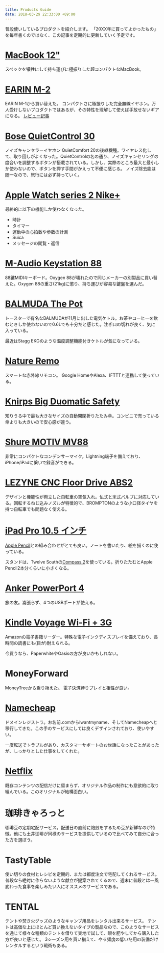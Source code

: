```yaml
---
title: Products Guide
date: 2018-03-29 22:33:00 +09:00
---
```


普段使いしているプロダクトを紹介します。
「20XX年に買ってよかったもの」を毎年書くのではなく、この記事を定期的に更新していく予定です。

# [MacBook 12"](http://www.apple.com/jp/shop/buy-mac/macbook/%E3%82%B4%E3%83%BC%E3%83%AB%E3%83%89-512gb)

スペックを犠牲にして持ち運びに極振りした超コンパクトなMacBook。

# [EARIN M-2](https://earin.com)

EARIN M-1から買い替えた。
コンパクトさに極振りした完全無線イヤホン。万人受けしないプロダクトではあるが、その特性を理解して使えば手放せないギアになる。
[レビュー記事](https://uechi.io/blog/2018/03/24/earin-m2-first-look)

# [Bose QuietControl 30](https://www.bose.co.jp/ja_jp/products/headphones/earphones/quietcontrol-30.html)

ノイズキャンセラーイヤホン QuietComfort 20の後継機種。ワイヤレス化して、取り回しがよくなった。QuietControlの名の通り、ノイズキャンセリングの度合いを調整するボタンが搭載されている。しかし、実際のところ最大と最小しか使わないので、ボタンを押す手間がかえって不便に感じる。
ノイズ除去能は随一なので、旅行には必ず持っていく。

# [Apple Watch series 2 Nike+](http://www.apple.com/jp/shop/buy-watch/apple-watch-nike/%E3%82%B9%E3%83%9A%E3%83%BC%E3%82%B9%E3%82%B0%E3%83%AC%E3%82%A4-%E3%82%A2%E3%83%AB%E3%83%9F%E3%83%8B%E3%82%A6%E3%83%A0-%E3%83%96%E3%83%A9%E3%83%83%E3%82%AF-%E3%83%9C%E3%83%AB%E3%83%88-%E3%82%B9%E3%83%9D%E3%83%BC%E3%83%84%E3%83%90%E3%83%B3%E3%83%89?preSelect=false&product=MP0J2J/A&step=detail#)

最終的に以下の機能しか使わなくなった。
- 時計
- タイマー
- 運動中の心拍数や歩数の計測
- Suica
- メッセージの閲覧・返信

# [M-Audio Keystation 88](http://m-audio.com/products/view/keystation-88)

88鍵MIDIキーボード。Oxygen 88が壊れたので同じメーカーの別製品に買い替えた。Oxygen 88の重さ(21kg)に懲り、持ち運びが容易な鍵盤を選んだ。

# [BALMUDA The Pot](https://www.balmuda.com/jp/pot/)

トースターで有名なBALMUDAが11月に出した電気ケトル。お茶やコーヒーを飲むときしか使わないので0.6Lでも十分だと感じた。注ぎ口の切れが良く、気に入っている。

最近はStagg EKGのような温度調整機能付きケトルが気になっている。

# [Nature Remo](https://nature.global/)

スマートな赤外線リモコン。
Google HomeやAlexa、IFTTTと連携して使っている。

# [Knirps Big Duomatic Safety](http://www.knirps.jp/product.html)

知りうる中で最も大きなサイズの自動開閉折りたたみ傘。コンビニで売っている傘よりも大きいので安心感が違う。

# [Shure MOTIV MV88](https://www.shure.co.jp/go/motiv-mic/jp/mv88/)

非常にコンパクトなコンデンサーマイク。Lightning端子を備えており、iPhone/iPadに繋いで録音ができる。

# [LEZYNE CNC Floor Drive ABS2](http://www.wiggle.jp/lezyne-cnc-floor-drive-abs2-%E3%83%95%E3%83%AD%E3%82%A2%E3%83%9D%E3%83%B3%E3%83%97/)

デザインと機能性が両立した自転車の空気入れ。仏式と米式バルブに対応している。回転するねじ込みノズルが特徴的で、BROMPTONのような小口径タイヤを持つ自転車でも問題なく使える。

# [iPad Pro 10.5 インチ](http://www.apple.com/jp/ipad-pro/)

[Apple Pencil](http://www.apple.com/jp/shop/product/MK0C2J/A/ipad-pro%E3%81%AE%E3%81%9F%E3%82%81%E3%81%AEapple-pencil)との組み合わせがとても良い。ノートを書いたり、絵を描くのに使っている。

スタンドは、Twelve Southの[Compass 2](http://www.apple.com/jp/shop/product/HF022ZM/B/twelve-south-compass-2-stand-for-ipad)を使っている。折りたたむとApple Pencil2本分くらいに小さくなる。

# [Anker PowerPort 4](https://www.amazon.co.jp/gp/product/B00VTJS58U)

旅の友。嵩張らず、4つのUSBポートが使える。

# [Kindle Voyage Wi-Fi + 3G](https://www.amazon.co.jp/gp/product/B00GMUPAIO/ref=oh_aui_detailpage_o01_s01?ie=UTF8&psc=1)

Amazonの電子書籍リーダー。特殊な電子インクディスプレイを備えており、長時間の読書にも(目が)耐えられる。

今買うなら、PaperwhiteやOasisの方が良いかもしれない。

# MoneyForward

MoneyTreeから乗り換えた。
電子決済縛りプレイと相性が良い。

# [Namecheap](https://www.namecheap.com/)

ドメインレジストラ。お名前.comからiwantmyname、そしてNamecheapへと移行してきた。この手のサービスにしては良くデザインされており、使いやすい。

一度転送でトラブルがあり、カスタマーサポートのお世話になったことがあったが、しっかりとした仕事をしてくれた。

# [Netflix](https://www.netflix.com/jp/)

既存コンテンツの配信だけに留まらず、オリジナル作品の制作にも意欲的に取り組んでいる。このオリジナルが結構面白い。

# 珈琲きゃろっと

珈琲豆の定期宅配サービス。配送日の直前に焙煎をするため豆が新鮮なのが特徴。他にも土井珈琲が同様のサービスを提供しているので比べてみて自分に合った方を選ぼう。

# TastyTable

使い切りの食材とレシピを定期的、または都度注文で宅配してくれるサービス。
普段なら絶対に作らないような献立が提案されてくるので、週末に普段とは一風変わった食事を楽しみたい人にオススメのサービスである。

# TENTAL

テントや焚き火グッズのようなキャンプ用品をレンタル出来るサービス。
テントは高価な上にほとんど買い換えないタイプの製品なので、このようなサービスを通じて様々な種類のテントを借りて実地で試して、眼を肥やしてから購入した方が良いと感じた。
3シーズン用を買い揃えて、やる頻度の低い冬用の装備だけレンタルするという戦術もある。